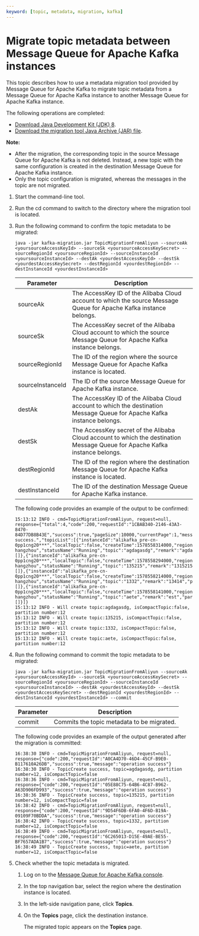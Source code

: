 ```yaml
---
keyword: [topic, metadata, migration, kafka]
---
```


# Migrate topic metadata between Message Queue for Apache Kafka instances

This topic describes how to use a metadata migration tool provided by Message Queue for Apache Kafka to migrate topic metadata from a Message Queue for Apache Kafka instance to another Message Queue for Apache Kafka instance.

The following operations are completed:

-   [Download Java Development Kit \(JDK\) 8](https://www.oracle.com/java/technologies/javase/javase-jdk8-downloads.html).
-   [Download the migration tool Java Archive \(JAR\) file](https://aliware-images.oss-cn-hangzhou.aliyuncs.com/Kafka/migration%20tool/7.30%20Migration%20Tool/kafka-migration.jar).

**Note:**

-   After the migration, the corresponding topic in the source Message Queue for Apache Kafka is not deleted. Instead, a new topic with the same configuration is created in the destination Message Queue for Apache Kafka instance.
-   Only the topic configuration is migrated, whereas the messages in the topic are not migrated.

1.  Start the command-line tool.

2.  Run the cd command to switch to the directory where the migration tool is located.

3.  Run the following command to confirm the topic metadata to be migrated:

    `java -jar kafka-migration.jar TopicMigrationFromAliyun --sourceAk <yoursourceAccessKeyId> --sourceSk <yoursourceAccessKeySecret> --sourceRegionId <yoursourceRegionId> --sourceInstanceId <yoursourceInstanceId> --destAk <yourdestAccessKeyId> --destSk <yourdestAccessKeySecret> --destRegionId <yourdestRegionId> --destInstanceId <yourdestInstanceId>`

    |Parameter|Description|
    |---------|-----------|
    |sourceAk|The AccessKey ID of the Alibaba Cloud account to which the source Message Queue for Apache Kafka instance belongs.|
    |sourceSk|The AccessKey secret of the Alibaba Cloud account to which the source Message Queue for Apache Kafka instance belongs.|
    |sourceRegionId|The ID of the region where the source Message Queue for Apache Kafka instance is located.|
    |sourceInstanceId|The ID of the source Message Queue for Apache Kafka instance.|
    |destAk|The AccessKey ID of the Alibaba Cloud account to which the destination Message Queue for Apache Kafka instance belongs.|
    |destSk|The AccessKey secret of the Alibaba Cloud account to which the destination Message Queue for Apache Kafka instance belongs.|
    |destRegionId|The ID of the region where the destination Message Queue for Apache Kafka instance is located.|
    |destInstanceId|The ID of the destination Message Queue for Apache Kafka instance.|

    The following code provides an example of the output to be confirmed:

    ```
    15:13:12 INFO - cmd=TopicMigrationFromAliyun, request=null, response={"total":4,"code":200,"requestId":"1CBAB340-2146-43A3-8470-84D77DB8B43E","success":true,"pageSize":10000,"currentPage":1,"message":"operation success.","topicList":[{"instanceId":"alikafka_pre-cn-0pp1cng20***","localTopic":false,"createTime":1578558314000,"regionId":"cn-hangzhou","statusName":"Running","topic":"agdagasdg","remark":"agdadgdasg","partitionNum":12,"compactTopic":false,"status":0,"tags":[]},{"instanceId":"alikafka_pre-cn-0pp1cng20***","localTopic":false,"createTime":1578558294000,"regionId":"cn-hangzhou","statusName":"Running","topic":"135215","remark":"1315215","partitionNum":12,"compactTopic":false,"status":0,"tags":[]},{"instanceId":"alikafka_pre-cn-0pp1cng20***","localTopic":false,"createTime":1578558214000,"regionId":"cn-hangzhou","statusName":"Running","topic":"1332","remark":"13414","partitionNum":12,"compactTopic":false,"status":0,"tags":[]},{"instanceId":"alikafka_pre-cn-0pp1cng20***","localTopic":false,"createTime":1578558141000,"regionId":"cn-hangzhou","statusName":"Running","topic":"aete","remark":"est","partitionNum":12,"compactTopic":false,"status":0,"tags":[]}]}
    15:13:12 INFO - Will create topic:agdagasdg, isCompactTopic:false, partition number:12
    15:13:12 INFO - Will create topic:135215, isCompactTopic:false, partition number:12
    15:13:12 INFO - Will create topic:1332, isCompactTopic:false, partition number:12
    15:13:12 INFO - Will create topic:aete, isCompactTopic:false, partition number:12
    ```

4.  Run the following command to commit the topic metadata to be migrated:

    `java -jar kafka-migration.jar TopicMigrationFromAliyun --sourceAk <yoursourceAccessKeyId> --sourceSk <yoursourceAccessKeySecret> --sourceRegionId <yoursourceRegionId> --sourceInstanceId <yoursourceInstanceId> --destAk <yourdestAccessKeyId> --destSk <yourdestAccessKeySecret> --destRegionId <yourdestRegionId> --destInstanceId <yourdestInstanceId> --commit`

    |Parameter|Description|
    |---------|-----------|
    |commit|Commits the topic metadata to be migrated.|

    The following code provides an example of the output generated after the migration is committed:

    ```
    16:38:30 INFO - cmd=TopicMigrationFromAliyun, request=null, response={"code":200,"requestId":"A0CA4D70-46D4-45CF-B9E0-B117610A26DB","success":true,"message":"operation success"}
    16:38:30 INFO - TopicCreate success, topic=agdagasdg, partition number=12, isCompactTopic=false
    16:38:36 INFO - cmd=TopicMigrationFromAliyun, request=null, response={"code":200,"requestId":"05E88C75-64B6-4C87-B962-A63D906FD993","success":true,"message":"operation success"}
    16:38:36 INFO - TopicCreate success, topic=135215, partition number=12, isCompactTopic=false
    16:38:42 INFO - cmd=TopicMigrationFromAliyun, request=null, response={"code":200,"requestId":"9D54F6DB-6FA0-4F6D-B19A-09109F70BDDA","success":true,"message":"operation success"}
    16:38:42 INFO - TopicCreate success, topic=1332, partition number=12, isCompactTopic=false
    16:38:49 INFO - cmd=TopicMigrationFromAliyun, request=null, response={"code":200,"requestId":"6C265013-D15E-49AE-BE55-BF7657ADA1B7","success":true,"message":"operation success"}
    16:38:49 INFO - TopicCreate success, topic=aete, partition number=12, isCompactTopic=false
    ```

5.  Check whether the topic metadata is migrated.

    1.  Log on to the [Message Queue for Apache Kafka console](https://kafka.console.aliyun.com/).

    2.  In the top navigation bar, select the region where the destination instance is located.

    3.  In the left-side navigation pane, click **Topics**.

    4.  On the **Topics** page, click the destination instance.

        The migrated topic appears on the **Topics** page.


